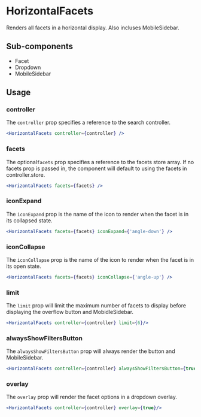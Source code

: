 # HorizontalFacets

Renders all facets in a horizontal display. Also incluses MobileSidebar.

## Sub-components
- Facet
- Dropdown
- MobileSidebar

## Usage

### controller
The `controller` prop specifies a reference to the search controller.

```jsx
<HorizontalFacets controller={controller} />
```

### facets
The optional`facets` prop specifies a reference to the facets store array. If no facets prop is passed in, the component will default to using the facets in controller.store. 

```jsx
<HorizontalFacets facets={facets} />
```

### iconExpand
The `iconExpand` prop is the name of the icon to render when the facet is in its collapsed state.

```jsx
<HorizontalFacets facets={facets} iconExpand={'angle-down'} />
```

### iconCollapse
The `iconCollapse` prop is the name of the icon to render when the facet is in its open state.

```jsx
<HorizontalFacets facets={facets} iconCollapse={'angle-up'} />
```

### limit
The `limit` prop will limit the maximum number of facets to display before displaying the overflow button and MobidleSidebar.

```jsx
<HorizontalFacets controller={controller} limit={6}/>
```

### alwaysShowFiltersButton
The `alwaysShowFiltersButton` prop will always render the button and MobileSidebar.

```jsx
<HorizontalFacets controller={controller} alwaysShowFiltersButton={true} />
```

### overlay
The `overlay` prop will render the facet options in a dropdown overlay.

```jsx
<HorizontalFacets controller={controller} overlay={true}/>
```